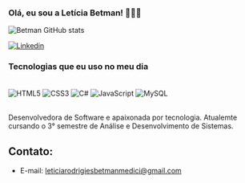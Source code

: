 ### Olá, eu sou a Letícia Betman! 🙋🏻‍♀️

![Betman GitHub stats](https://github-readme-stats.vercel.app/api?username=leticiabetman&show_icons=true&theme=radical)

[![Linkedin](https://img.shields.io/badge/LinkedIn-0077B5?style=for-the-badge&logo=linkedin&logoColor=white)](https://www.linkedin.com/in/leticiabetman/)

### Tecnologias que eu uso no meu dia

<div style="display: inline_block"><br/>
 <img align="center" alt="HTML5" src="https://img.shields.io/badge/HTML5-E34F26?style=for-the-badge&logo=html5&logoColor=white" />
 <img align="center" alt="CSS3" src="https://img.shields.io/badge/CSS3-1572B6?style=for-the-badge&logo=css3&logoColor=white" />
 <img align="center" alt="C#" src="https://img.shields.io/badge/C%23-239120?style=for-the-badge&logo=c-sharp&logoColor=white" />
 <img align="center" alt="JavaScript" src="https://img.shields.io/badge/JavaScript-F7DF1E?style=for-the-badge&logo=javascript&logoColor=black" />
 <img align="center" alt="MySQL" src="https://img.shields.io/badge/MySQL-00000F?style=for-the-badge&logo=mysql&logoColor=white" />
 
</div><br/>

Desenvolvedora de Software e apaixonada por tecnologia. Atualemte cursando o 3° semestre de Análise e Desenvolvimento de Sistemas.

## Contato:
- E-mail: leticiarodrigiesbetmanmedici@gmail.com

